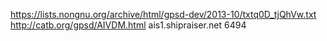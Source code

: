https://lists.nongnu.org/archive/html/gpsd-dev/2013-10/txtq0D_tjQhVw.txt
http://catb.org/gpsd/AIVDM.html
ais1.shipraiser.net 6494
